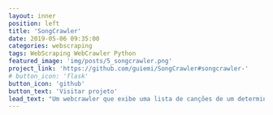 ```yaml
---
layout: inner
position: left
title: 'SongCrawler'
date: 2019-05-06 09:35:00
categories: webscraping
tags: WebScraping WebCrawler Python
featured_image: 'img/posts/5_songcrawler.png'
project_link: 'https://github.com/guiemi/SongCrawler#songcrawler-'
# button_icon: 'flask'
button_icon: 'github'
button_text: 'Visitar projeto'
lead_text: "Um webcrawler que exibe uma lista de canções de um determinado artista."
---
```

